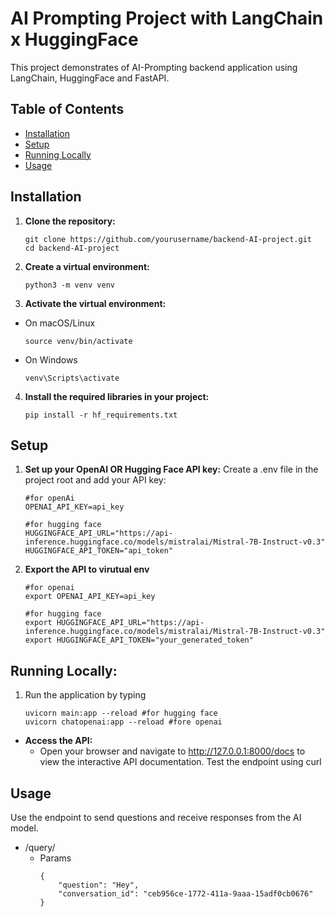 # AI Prompting Project with LangChain x HuggingFace

This project demonstrates of AI-Prompting backend application using LangChain, HuggingFace and FastAPI.

## Table of Contents

- [Installation](#installation)
- [Setup](#setup)
- [Running Locally](#running-locally)
- [Usage](#usage)

## Installation

1. **Clone the repository:**
   ```
   git clone https://github.com/yourusername/backend-AI-project.git
   cd backend-AI-project
2. **Create a virtual environment:** 

    ```
    python3 -m venv venv
3. **Activate the virtual environment:**  

- On macOS/Linux

    ```
    source venv/bin/activate 
- On Windows  

    ```
    venv\Scripts\activate
4. **Install the required libraries in your project:** 
    ```
    pip install -r hf_requirements.txt
## Setup
1. **Set up your OpenAI OR Hugging Face API key:** 
    Create a .env file in the project root and add your API key:
    
    ```
    #for openAi
    OPENAI_API_KEY=api_key

    #for hugging face
    HUGGINGFACE_API_URL="https://api-inference.huggingface.co/models/mistralai/Mistral-7B-Instruct-v0.3"
    HUGGINGFACE_API_TOKEN="api_token"
2. **Export the API to virutual env**
    ```
    #for openai
    export OPENAI_API_KEY=api_key

    #for hugging face
    export HUGGINGFACE_API_URL="https://api-inference.huggingface.co/models/mistralai/Mistral-7B-Instruct-v0.3"
    export HUGGINGFACE_API_TOKEN="your_generated_token"
## Running Locally:

1. Run the application by typing
    ```
    uvicorn main:app --reload #for hugging face
    uvicorn chatopenai:app --reload #fore openai
- **Access the API:**
  - Open your browser and navigate to http://127.0.0.1:8000/docs to view the interactive API documentation.
Test the endpoint using curl
## Usage
Use the endpoint to send questions and receive responses from the AI model.
- /query/ 
    - Params 
        ```
        {
            "question": "Hey",
            "conversation_id": "ceb956ce-1772-411a-9aaa-15adf0cb0676"
        }
